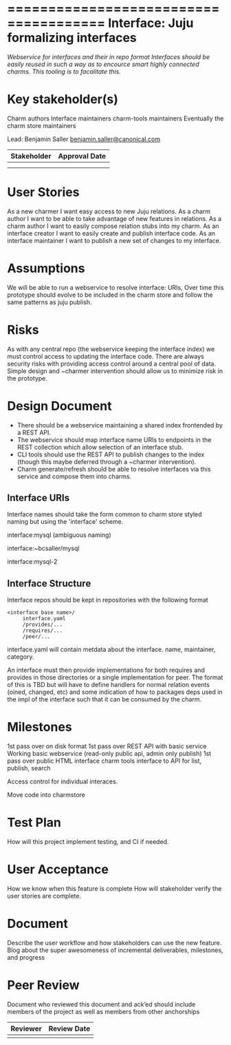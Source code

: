 ======================================
Interface: Juju formalizing interfaces
======================================
*Webservice for interfaces and their in repo format*
_Interfaces should be easily reused in such a way as to encource smart highly
connected charms. This tooling is to facalitate this._




Key stakeholder(s)
====================
Charm authors
Interface maintainers
charm-tools maintainers
Eventually the charm store maintainers

Lead: Benjamin Saller <benjamin.saller@canonical.com>

| Stakeholder | Approval Date |
| ----------- | ------------- |
|             |               |
|             |               |





User Stories
============
As a new charmer I want easy access to new Juju relations. 
As a charm author I want to be able to take advantage of new features in relations.
As a charm author I want to easily compose relation stubs into my charm.
As an interface creator I want to easily create and publish interface code.
As an interface maintainer I want to publish a new set of changes to my interface.

Assumptions
===========
We will be able to run a webservice to resolve interface: URIs, Over time this
prototype should evolve to be included in the charm store and follow the same
patterns as juju publish.

Risks
===========
As with any central repo (the webservice keeping the interface index) we must
control access to updating the interface code. There are always security risks
with providing access control around a central pool of data. Simple design and
~charmer intervention should allow us to minimize risk in the prototype.

Design Document
===============

 - There should be a webservice maintaining a shared index frontended by a REST
   API. 
 - The webservice should map interface name URIs to endpoints in the REST
   collection which allow selection of an interface stub.
 - CLI tools should use the REST API to publish changes to the index (though
   this maybe deferred through a ~charmer intervention).
 - Charm generate/refresh should be able to resolve interfaces via this service
   and compose them into charms.

Interface URIs
---------------

Interface names should take the form common to charm store styled naming but
using the 'interface' scheme.

interface:mysql  (ambiguous naming)

interface:~bcsaller/mysql

interface:mysql-2


Interface Structure
--------------------
Interface repos should be kept in repositories with the following format
```
<interface base name>/
     interface.yaml
     /provides/...
     /requires/...
     /peer/...
```

interface.yaml will contain metdata about the interface. name, maintainer, category.

An interface must then provide implementations for both requires and provides
in those directories or a single implementation for peer. The format of this is
TBD but will have to define handlers for normal relation events (oined,
changed, etc) and some indication of how to packages deps used in the impl of
the interface such that it can be consumed by the charm.

Milestones
===========
1st pass over on disk format
1st pass over REST API with basic service
Working basic webservice (read-only public api, admin only publish)
1st pass over public HTML interface
charm tools interface to API for list, publish, search

Access control for individual interaces.

Move code into charmstore

Test Plan
==========
How will this project implement testing, and CI if needed.


User Acceptance
================
How we know when this feature is complete
How will stakeholder verify the user stories are complete.

Document
=============
Describe the user workflow and how stakeholders can use the new feature.
Blog about the super awesomeness of incremental deliverables, milestones, and progress

Peer Review
============
Document who reviewed this document and ack’ed should include members of the project as well as members from other anchorships


| Reviewer | Review Date   |
| -------- | ------------- |
|          |               |












